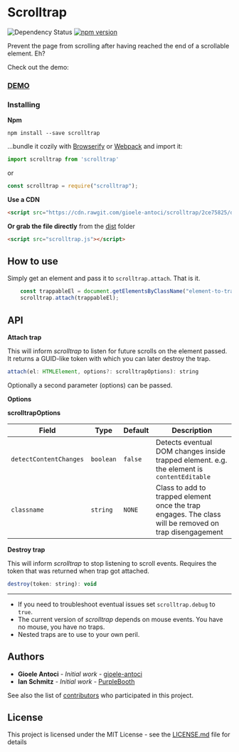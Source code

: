 # Scrolltrap

![Dependency Status](https://img.shields.io/badge/Dependencies-None-brightgreen.svg "No dependencies") [![npm version](https://img.shields.io/badge/npm%20package-1.0.0-brightgreen.svg "Go to NPM's website now!")](https://www.npmjs.com/package/scrolltrap)

Prevent the page from scrolling after having reached the end of a scrollable element.
Eh?

Check out the demo:
### [DEMO](https://gioele-antoci.github.io/scrolltrap/ "Check me out!")



### Installing

**Npm**

```
npm install --save scrolltrap
```

...bundle it cozily with [Browserify](http://browserify.org/) or [Webpack](https://webpack.github.io/) and import it:

```js
import scrolltrap from 'scrolltrap'
```

or

```js
const scrolltrap = require("scrolltrap");
```

**Use a CDN**
```html
<script src="https://cdn.rawgit.com/gioele-antoci/scrolltrap/2ce75825/dist/scrolltrap.js"></script>
```

**Or grab the file directly** from the [dist](dist) folder
```html
<script src="scrolltrap.js"></script>
```

## How to use

Simply get an element and pass it to `scrolltrap.attach`. That is it.
```js
    const trappableEl = document.getElementsByClassName("element-to-trap")[0];
    scrolltrap.attach(trappableEl);
```

## API

**Attach trap**

This will inform _scrolltrap_ to listen for future scrolls on the element passed.
It returns a GUID-like token with which you can later destroy the trap.
```js
attach(el: HTMLElement, options?: scrolltrapOptions): string
```

Optionally a second parameter (options) can be passed.

**Options**

**scrolltrapOptions**

| Field                    | Type       | Default       | Description                                |
| -----------------        | ---------- | -----------   | ------------------------------------------ |
| `detectContentChanges` | `boolean` | `false`      | Detects eventual DOM changes inside trapped element. e.g. the element is `contentEditable`
| `classname`             | `string`  | `NONE`  | Class to add to trapped element once the trap engages. The class will be removed on trap disengagement |


**Destroy trap**

This will inform _scrolltrap_ to stop listening to scroll events. Requires the token that was returned when trap got attached.
```js
destroy(token: string): void
```
___
* If you need to troubleshoot eventual issues set `scrolltrap.debug` to `true`.
* The current version of _scrolltrap_ depends on mouse events. You have no mouse, you have no traps.
* Nested traps are to use to your own peril. 



## Authors

* **Gioele Antoci** - *Initial work* - [gioele-antoci](https://github.com/gioele-antoci)
* **Ian Schmitz** - *Initial work* - [PurpleBooth](https://github.com/PurpleBooth)

See also the list of [contributors](https://github.com/your/project/contributors) who participated in this project.

## License

This project is licensed under the MIT License - see the [LICENSE.md](LICENSE.md) file for details



